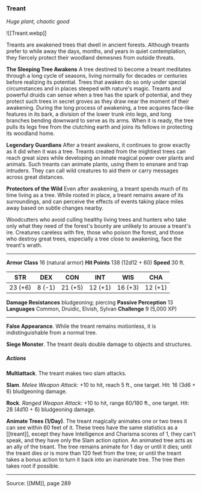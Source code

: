 ### Treant
_Huge plant, chaotic good_

![[Treant.webp]]

Treants are awakened trees that dwell in ancient forests. Although treants prefer to while away the days, months, and years in quiet contemplation, they fiercely protect their woodland demesnes from outside threats.

**The Sleeping Tree Awakens** A tree destined to become a treant meditates through a long cycle of seasons, living normally for decades or centuries before realizing its potential. Trees that awaken do so only under special circumstances and in places steeped with nature's magic. Treants and powerful druids can sense when a tree has the spark of potential, and they protect such trees in secret groves as they draw near the moment of their awakening. During the long process of awakening, a tree acquires face-like features in its bark, a division of the lower trunk into legs, and long branches bending downward to serve as its arms. When it is ready, the tree pulls its legs free from the clutching earth and joins its fellows in protecting its woodland home.


**Legendary Guardians** After a treant awakens, it continues to grow exactly as it did when it was a tree. Treants created from the mightiest trees can reach great sizes while developing an innate magical power over plants and animals. Such treants can animate plants, using them to ensnare and trap intruders. They can call wild creatures to aid them or carry messages across great distances.


**Protectors of the Wild** Even after awakening, a treant spends much of its time living as a tree. While rooted in place, a treant remains aware of its surroundings, and can perceive the effects of events taking place miles away based on subtle changes nearby.

Woodcutters who avoid culling healthy living trees and hunters who take only what they need of the forest's bounty are unlikely to arouse a treant's ire. Creatures careless with fire, those who poison the forest, and those who destroy great trees, especially a tree close to awakening, face the treant's wrath.






---

**Armor Class** 16 (natural armor)
**Hit Points** 138 (12d12 + 60)
**Speed** 30 ft.

| STR     | DEX     | CON     | INT     | WIS     | CHA     |
|---------|---------|---------|---------|---------|---------|
| 23 (+6) | 8 (-1) | 21 (+5) | 12 (+1) | 16 (+3) | 12 (+1) |

**Damage Resistances** bludgeoning; piercing
**Passive Perception** 13
**Languages** Common, Druidic, Elvish, Sylvan
**Challenge** 9 (5,000 XP)

---

**False Appearance**. While the treant remains motionless, it is indistinguishable from a normal tree.

**Siege Monster**. The treant deals double damage to objects and structures.

##### Actions
**Multiattack**. The treant makes two slam attacks.

**Slam**. _Melee Weapon Attack:_ +10 to hit, reach 5 ft., one target. Hit: 16 (3d6 + 6) bludgeoning damage.

**Rock**. _Ranged Weapon Attack:_ +10 to hit, range 60/180 ft., one target. Hit: 28 (4d10 + 6) bludgeoning damage.

**Animate Trees (1/Day)**. The treant magically animates one or two trees it can see within 60 feet of it. These trees have the same statistics as a [[treant]], except they have Intelligence and Charisma scores of 1, they can't speak, and they have only the Slam action option. An animated tree acts as an ally of the treant. The tree remains animate for 1 day or until it dies; until the treant dies or is more than 120 feet from the tree; or until the treant takes a bonus action to turn it back into an inanimate tree. The tree then takes root if possible.


---

Source: [[MM]], page 289